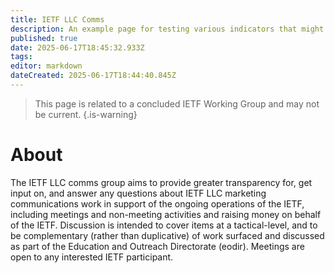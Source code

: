 ```yaml
---
title: IETF LLC Comms
description: An example page for testing various indicators that might be used to share group status.
published: true
date: 2025-06-17T18:45:32.933Z
tags: 
editor: markdown
dateCreated: 2025-06-17T18:44:40.845Z
---
```


> This page is related to a concluded IETF Working Group and may not be current.
{.is-warning}

# About
The IETF LLC comms group aims to provide greater transparency for, get input on, and answer any questions about IETF LLC marketing communications work in support of the ongoing operations of the IETF, including meetings and non-meeting activities and raising money on behalf of the IETF. Discussion is intended to cover items at a tactical-level, and to be complementary (rather than duplicative) of work surfaced and discussed as part of the Education and Outreach Directorate (eodir). Meetings are open to any interested IETF participant.